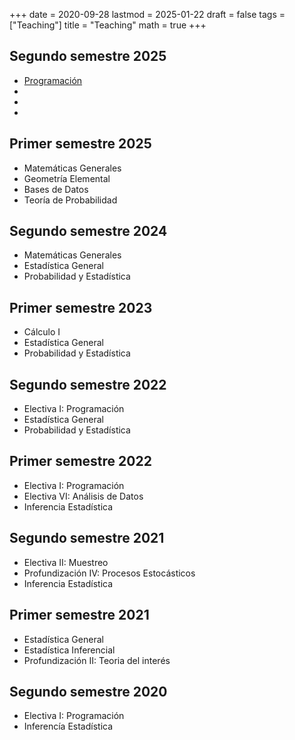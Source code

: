 +++
date      = 2020-09-28
lastmod   = 2025-01-22
draft     = false
tags      = ["Teaching"]
title     = "Teaching"
math      = true
+++

## Segundo semestre 2025

* [Programación](https://alexrojas.netlify.app/post/Prog/)
*
*
*

## Primer semestre 2025

* Matemáticas Generales
* Geometría Elemental
* Bases de Datos
* Teoría de Probabilidad

## Segundo semestre 2024
* Matemáticas Generales
* Estadística General
* Probabilidad y Estadística

## Primer semestre 2023
* Cálculo I
* Estadística General
* Probabilidad y Estadística

## Segundo semestre 2022
* Electiva I: Programación
* Estadística General
* Probabilidad y Estadística

## Primer semestre 2022
* Electiva I: Programación
* Electiva VI: Análisis de Datos
* Inferencia Estadística

## Segundo semestre 2021
* Electiva II: Muestreo
* Profundización IV: Procesos Estocásticos
* Inferencia Estadística


## Primer semestre 2021
* Estadística General
* Estadística Inferencial
* Profundización II: Teoria del interés

## Segundo semestre 2020
* Electiva I: Programación
* Inferencía Estadística
